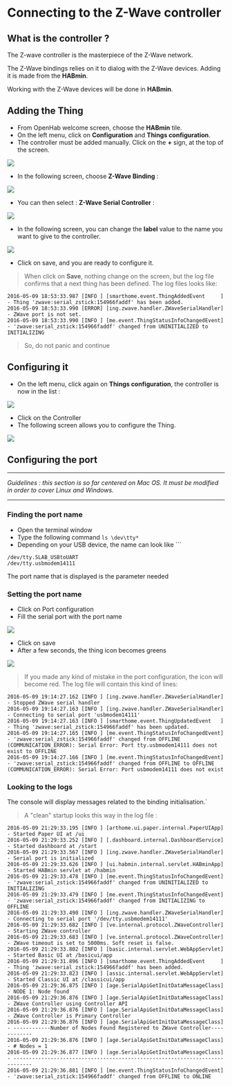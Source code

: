 # Connecting to the Z-Wave controller

## What is the controller ?

The Z-wave controller is the masterpiece of the Z-Wave network.

The Z-Wave bindings relies on it to dialog with the Z-Wave devices. Adding it is made from the __HABmin__.

Working with the Z-Wave devices will be done in __HABmin__.


## Adding the Thing

* From OpenHab welcome screen, choose the __HABmin__ tile.
* On the left menu, click on __Configuration__ and __Things configuration__.
* The controller must be added manually. Click on the __+__ sign, at the top of the screen.

![](images/zwave-controller-config-1.png)

* In the following screen, choose __Z-Wave Binding__ :

![](images/zwave-controller-config-2.png)

* You can then select : __Z-Wave Serial Controller__ :

![](images/zwave-controller-config-3.png)

* In the following screen, you can change the __label__ value to the name you want to give to the controller.

![](images/zwave-controller-config-7.png)

* Click on save, and you are ready to configure it.

> When click on __Save__, nothing change on the screen, but the log file confirms that a next thing has been defined.
> The log files looks like:
```
2016-05-09 18:53:33.987 [INFO ] [smarthome.event.ThingAddedEvent     ] - Thing 'zwave:serial_zstick:154966faddf' has been added.
2016-05-09 18:53:33.990 [ERROR] [ing.zwave.handler.ZWaveSerialHandler] - ZWave port is not set.
2016-05-09 18:53:33.990 [INFO ] [me.event.ThingStatusInfoChangedEvent] - 'zwave:serial_zstick:154966faddf' changed from UNINITIALIZED to INITIALIZING
```
> So, do not panic and continue

## Configuring it

* On the left menu, click again on  __Things configuration__, the controller is now in the list :

![](images/zwave-controller-config-4.png)

* Click on the Controller
* The following screen allows you to configure the Thing.

![](images/zwave-controller-config-5.png)

## Configuring the port

---

*Guidelines : this section is so far centered on Mac OS. It must be modified in order to cover Linux and Windows.*


---



### Finding the port name

* Open the terminal window
* Type the following command `ls \dev\tty*`
* Depending on your USB device, the name can look like ```
```
/dev/tty.SLAB_USBtoUART
/dev/tty.usbmodem14111
```

The port name that is displayed is the parameter needed 

### Setting the port name

* Click on Port configuration
* Fill the serial port with the port name

![](zwave-controller-config-9.png)

* Click on save
* After a few seconds, the thing icon becomes greens

![](zwave-controller-config-A.png)

> If you made any kind of mistake in the port configuration, the icon will become red.
> The log file will contain this kind of lines:
```
2016-05-09 19:14:27.162 [INFO ] [ing.zwave.handler.ZWaveSerialHandler] - Stopped ZWave serial handler
2016-05-09 19:14:27.163 [INFO ] [ing.zwave.handler.ZWaveSerialHandler] - Connecting to serial port 'usbmodem14111'
2016-05-09 19:14:27.163 [INFO ] [smarthome.event.ThingUpdatedEvent   ] - Thing 'zwave:serial_zstick:154966faddf' has been updated.
2016-05-09 19:14:27.165 [INFO ] [me.event.ThingStatusInfoChangedEvent] - 'zwave:serial_zstick:154966faddf' changed from OFFLINE (COMMUNICATION_ERROR): Serial Error: Port tty.usbmodem14111 does not exist to OFFLINE
2016-05-09 19:14:27.166 [INFO ] [me.event.ThingStatusInfoChangedEvent] - 'zwave:serial_zstick:154966faddf' changed from OFFLINE to OFFLINE (COMMUNICATION_ERROR): Serial Error: Port usbmodem14111 does not exist
```

### Looking to the logs

The console will display messages related to the binding initialisation.`

> A "clean" startup looks this way in the log file :
>
```
2016-05-09 21:29:33.195 [INFO ] [arthome.ui.paper.internal.PaperUIApp] - Started Paper UI at /ui
2016-05-09 21:29:33.252 [INFO ] [.dashboard.internal.DashboardService] - Started dashboard at /start
2016-05-09 21:29:33.567 [INFO ] [ing.zwave.handler.ZWaveSerialHandler] - Serial port is initialized
2016-05-09 21:29:33.626 [INFO ] [ui.habmin.internal.servlet.HABminApp] - Started HABmin servlet at /habmin
2016-05-09 21:29:33.478 [INFO ] [me.event.ThingStatusInfoChangedEvent] - 'zwave:serial_zstick:154966faddf' changed from UNINITIALIZED to INITIALIZING
2016-05-09 21:29:33.479 [INFO ] [me.event.ThingStatusInfoChangedEvent] - 'zwave:serial_zstick:154966faddf' changed from INITIALIZING to OFFLINE
2016-05-09 21:29:33.490 [INFO ] [ing.zwave.handler.ZWaveSerialHandler] - Connecting to serial port '/dev/tty.usbmodem14111'
2016-05-09 21:29:33.682 [INFO ] [ve.internal.protocol.ZWaveController] - Starting ZWave controller
2016-05-09 21:29:33.683 [INFO ] [ve.internal.protocol.ZWaveController] - ZWave timeout is set to 5000ms. Soft reset is false.
2016-05-09 21:29:33.802 [INFO ] [basic.internal.servlet.WebAppServlet] - Started Basic UI at /basicui/app
2016-05-09 21:29:31.896 [INFO ] [smarthome.event.ThingAddedEvent     ] - Thing 'zwave:serial_zstick:154966faddf' has been added.
2016-05-09 21:29:33.823 [INFO ] [assic.internal.servlet.WebAppServlet] - Started Classic UI at /classicui/app
2016-05-09 21:29:36.875 [INFO ] [age.SerialApiGetInitDataMessageClass] - NODE 1: Node found
2016-05-09 21:29:36.876 [INFO ] [age.SerialApiGetInitDataMessageClass] - ZWave Controller using Controller API
2016-05-09 21:29:36.876 [INFO ] [age.SerialApiGetInitDataMessageClass] - ZWave Controller is Primary Controller
2016-05-09 21:29:36.876 [INFO ] [age.SerialApiGetInitDataMessageClass] - ------------Number of Nodes Found Registered to ZWave Controller------------
2016-05-09 21:29:36.876 [INFO ] [age.SerialApiGetInitDataMessageClass] - # Nodes = 1
2016-05-09 21:29:36.877 [INFO ] [age.SerialApiGetInitDataMessageClass] - ----------------------------------------------------------------------------
2016-05-09 21:29:36.881 [INFO ] [me.event.ThingStatusInfoChangedEvent] - 'zwave:serial_zstick:154966faddf' changed from OFFLINE to ONLINE
``` 



